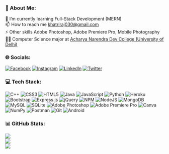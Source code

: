 ### 💫 About Me:
🌱 I’m currently learning Full-Stack Development (MERN)<br>📫 How to reach me khatriraj030@gmail.com<br>⚡ Other skills Adobe Photoshop, Adobe Premiere Pro, Mobile Photography<br>👨‍🎓 Computer Science major at <a href="https://www.andc.du.ac.in">Acharya Narendra Dev College (University of Delhi)<a>


### 🌐 Socials:
[![Facebook](https://img.shields.io/badge/Facebook-%231877F2.svg?logo=Facebook&style=for-the-badge&logoColor=white)](https://facebook.com/khatrijiraj) [![Instagram](https://img.shields.io/badge/Instagram-%23E4405F.svg?logo=Instagram&style=for-the-badge&logoColor=white)](https://instagram.com/khatrijiraj) [![LinkedIn](https://img.shields.io/badge/LinkedIn-%230077B5.svg?logo=linkedin&style=for-the-badge&logoColor=white)](https://linkedin.com/in/khatrijiraj) [![Twitter](https://img.shields.io/badge/Twitter-%231DA1F2.svg?logo=Twitter&style=for-the-badge&logoColor=white)](https://twitter.com/khatrijiraj) 

### 💻 Tech Stack:
![C++](https://img.shields.io/badge/c++-%2300599C.svg?style=for-the-badge&logo=c%2B%2B&logoColor=white) ![CSS3](https://img.shields.io/badge/css3-%231572B6.svg?style=for-the-badge&logo=css3&logoColor=white) ![HTML5](https://img.shields.io/badge/html5-%23E34F26.svg?style=for-the-badge&logo=html5&logoColor=white) ![Java](https://img.shields.io/badge/java-%23ED8B00.svg?style=for-the-badge&logo=java&logoColor=white) ![JavaScript](https://img.shields.io/badge/javascript-%23323330.svg?style=for-the-badge&logo=javascript&logoColor=%23F7DF1E) ![Python](https://img.shields.io/badge/python-3670A0?style=for-the-badge&logo=python&logoColor=ffdd54) ![Heroku](https://img.shields.io/badge/heroku-%23430098.svg?style=for-the-badge&logo=heroku&logoColor=white) ![Bootstrap](https://img.shields.io/badge/bootstrap-%23563D7C.svg?style=for-the-badge&logo=bootstrap&logoColor=white) ![Express.js](https://img.shields.io/badge/express.js-%23404d59.svg?style=for-the-badge&logo=express&logoColor=%2361DAFB) ![jQuery](https://img.shields.io/badge/jquery-%230769AD.svg?style=for-the-badge&logo=jquery&logoColor=white) ![NPM](https://img.shields.io/badge/NPM-%23000000.svg?style=for-the-badge&logo=npm&logoColor=white) ![NodeJS](https://img.shields.io/badge/node.js-6DA55F?style=for-the-badge&logo=node.js&logoColor=white) ![MongoDB](https://img.shields.io/badge/MongoDB-%234ea94b.svg?style=for-the-badge&logo=mongodb&logoColor=white) ![MySQL](https://img.shields.io/badge/mysql-%2300f.svg?style=for-the-badge&logo=mysql&logoColor=white) ![SQLite](https://img.shields.io/badge/sqlite-%2307405e.svg?style=for-the-badge&logo=sqlite&logoColor=white) ![Adobe Photoshop](https://img.shields.io/badge/adobe%20photoshop-%2331A8FF.svg?style=for-the-badge&logo=adobe%20photoshop&logoColor=white) ![Adobe Premiere Pro](https://img.shields.io/badge/Adobe%20Premiere%20Pro-9999FF.svg?style=for-the-badge&logo=Adobe%20Premiere%20Pro&logoColor=white) ![Canva](https://img.shields.io/badge/Canva-%2300C4CC.svg?style=for-the-badge&logo=Canva&logoColor=white) ![NumPy](https://img.shields.io/badge/numpy-%23013243.svg?style=for-the-badge&logo=numpy&logoColor=white) ![Postman](https://img.shields.io/badge/Postman-FF6C37?style=for-the-badge&logo=postman&logoColor=white) ![Git](https://img.shields.io/badge/git-%23F05033.svg?style=for-the-badge&logo=git&logoColor=white) ![Android](https://img.shields.io/badge/Android-3DDC84?style=for-the-badge&logo=android&logoColor=white)

### 📊 GitHub Stats:
![](https://github-readme-stats.vercel.app/api?username=khatrijiraj&theme=gruvbox&hide_border=false&include_all_commits=false&count_private=false)<br/>
![](https://github-readme-streak-stats.herokuapp.com/?user=khatrijiraj&theme=gruvbox&hide_border=false)<br/>
![](https://github-readme-stats.vercel.app/api/top-langs/?username=khatrijiraj&hide_border=false&include_all_commits=true&count_private=true&theme=gruvbox&layout=compact)
